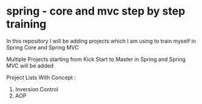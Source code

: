 # spring - core and mvc step by step training

In this repository I will be adding projects which I am using to train myself 
in Spring Core and Spring MVC

Multiple Projects starting from Kick Start to Master in Spring and Spring MVC will be added


Project Lists With Concept :

1. Inversion Control
1. AOP
